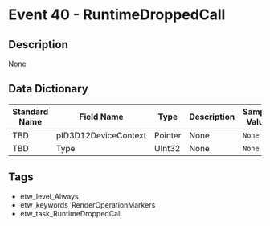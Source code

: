 # Event 40 - RuntimeDroppedCall

## Description
None

## Data Dictionary
|Standard Name|Field Name|Type|Description|Sample Value|
|---|---|---|---|---|
|TBD|pID3D12DeviceContext|Pointer|None|`None`|
|TBD|Type|UInt32|None|`None`|

## Tags
* etw_level_Always
* etw_keywords_RenderOperationMarkers
* etw_task_RuntimeDroppedCall